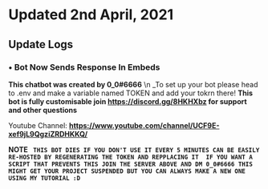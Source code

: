 # Updated 2nd April, 2021 
## Update Logs 
### • Bot Now Sends Response In Embeds 
**This chatbot was created by 0_0#6666** \n
_To set up your bot please head to .env and make a variable named TOKEN and add your tokrn there!
**This bot is fully customisable join https://discord.gg/8HKHXbz for support and other questions**

Youtube Channel:         **https://www.youtube.com/channel/UCF9E-xef9jL9QgziZRDHKKQ/**


**NOTE
`` THIS BOT DIES IF YOU DON'T USE IT EVERY 5 MINUTES CAN BE EASILY RE-HOSTED BY REGENERATING THE TOKEN AND REPPLACING IT 
IF YOU WANT A SCRIPT THAT PREVENTS THIS JOIN THE SERVER ABOVE AND DM 0_0#6666 THIS MIGHT GET YOUR PROJECT SUSPENDED BUT YOU CAN ALWAYS
MAKE A NEW ONE USING MY TUTORIAL :D``**